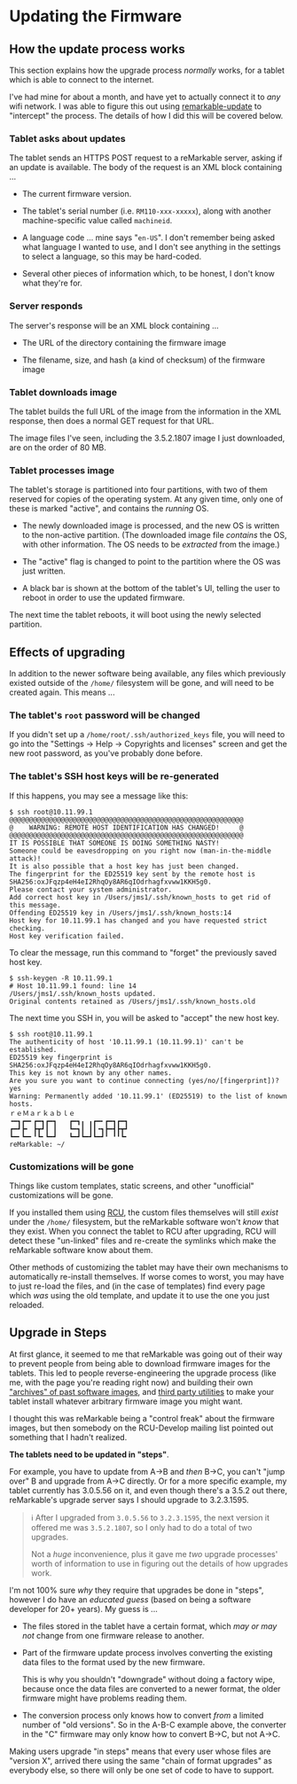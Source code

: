 # Updating the Firmware

## How the update process works

This section explains how the upgrade process *normally* works, for a tablet which is able to connect to the internet.

I've had mine for about a month, and have yet to actually connect it to *any* wifi network. I was able to figure this out using [remarkable-update](https://github.com/ddvk/remarkable-update) to "intercept" the process. The details of how I did this will be covered below.

### Tablet asks about updates

The tablet sends an HTTPS POST request to a reMarkable server, asking if an update is available. The body of the request is an XML block containing ...

* The current firmware version.

* The tablet's serial number (i.e. `RM110-xxx-xxxxx`), along with another machine-specific value called `machineid`.

* A language code ... mine says "`en-US`". I don't remember being asked what language I wanted to use, and I don't see anything in the settings to select a language, so this may be hard-coded.

* Several other pieces of information which, to be honest, I don't know what they're for.

### Server responds

The server's response will be an XML block containing ...

* The URL of the directory containing the firmware image

* The filename, size, and hash (a kind of checksum) of the firmware image

### Tablet downloads image

The tablet builds the full URL of the image from the information in the XML response, then does a normal GET request for that URL.

The image files I've seen, including the 3.5.2.1807 image I just downloaded, are on the order of 80 MB.

### Tablet processes image

The tablet's storage is partitioned into four partitions, with two of them reserved for copies of the operating system. At any given time, only one of these is marked "active", and contains the *running* OS.

* The newly downloaded image is processed, and the new OS is written to the non-active partition. (The downloaded image file *contains* the OS, with other information. The OS needs to be *extracted* from the image.)

* The "active" flag is changed to point to the partition where the OS was just written.

* A black bar is shown at the bottom of the tablet's UI, telling the user to reboot in order to use the updated firmware.

The next time the tablet reboots, it will boot using the newly selected partition.

## Effects of upgrading

In addition to the newer software being available, any files which previously existed outside of the `/home/` filesystem will be gone, and will need to be created again. This means ...

### The tablet's `root` password will be changed

If you didn't set up a `/home/root/.ssh/authorized_keys` file, you will need to go into the "Settings &#x2192; Help &#x2192; Copyrights and licenses" screen and get the new root password, as you've probably done before.

### The tablet's SSH host keys will be re-generated

If this happens, you may see a message like this:

```
$ ssh root@10.11.99.1
@@@@@@@@@@@@@@@@@@@@@@@@@@@@@@@@@@@@@@@@@@@@@@@@@@@@@@@@@@@
@    WARNING: REMOTE HOST IDENTIFICATION HAS CHANGED!     @
@@@@@@@@@@@@@@@@@@@@@@@@@@@@@@@@@@@@@@@@@@@@@@@@@@@@@@@@@@@
IT IS POSSIBLE THAT SOMEONE IS DOING SOMETHING NASTY!
Someone could be eavesdropping on you right now (man-in-the-middle attack)!
It is also possible that a host key has just been changed.
The fingerprint for the ED25519 key sent by the remote host is
SHA256:oxJFqzp4eH4eI2RhqOy8AR6qIOdrhagfxvww1KKH5g0.
Please contact your system administrator.
Add correct host key in /Users/jms1/.ssh/known_hosts to get rid of this message.
Offending ED25519 key in /Users/jms1/.ssh/known_hosts:14
Host key for 10.11.99.1 has changed and you have requested strict checking.
Host key verification failed.
```

To clear the message, run this command to "forget" the previously saved host key.

```
$ ssh-keygen -R 10.11.99.1
# Host 10.11.99.1 found: line 14
/Users/jms1/.ssh/known_hosts updated.
Original contents retained as /Users/jms1/.ssh/known_hosts.old
```

The next time you SSH in, you will be asked to "accept" the new host key.

```
$ ssh root@10.11.99.1
The authenticity of host '10.11.99.1 (10.11.99.1)' can't be established.
ED25519 key fingerprint is SHA256:oxJFqzp4eH4eI2RhqOy8AR6qIOdrhagfxvww1KKH5g0.
This key is not known by any other names.
Are you sure you want to continue connecting (yes/no/[fingerprint])? yes
Warning: Permanently added '10.11.99.1' (ED25519) to the list of known hosts.
ｒｅＭａｒｋａｂｌｅ
╺━┓┏━╸┏━┓┏━┓   ┏━┓╻ ╻┏━╸┏━┓┏━┓
┏━┛┣╸ ┣┳┛┃ ┃   ┗━┓┃ ┃┃╺┓┣━┫┣┳┛
┗━╸┗━╸╹┗╸┗━┛   ┗━┛┗━┛┗━┛╹ ╹╹┗╸
reMarkable: ~/
```

### Customizations will be gone

Things like custom templates, static screens, and other "unofficial" customizations will be gone.

If you installed them using [RCU](http://www.davisr.me/projects/rcu/), the custom files themselves will still *exist* under the `/home/` filesystem, but the reMarkable software won't *know* that they exist. When you connect the tablet to RCU after upgrading, RCU will detect these "un-linked" files and re-create the symlinks which make the reMarkable software know about them.

Other methods of customizing the tablet may have their own mechanisms to automatically re-install themselves. If worse comes to worst, you may have to just re-load the files, and (in the case of templates) find every page which *was* using the old template, and update it to use the one you just reloaded.

## Upgrade in Steps

At first glance, it seemed to me that reMarkable was going out of their way to prevent people from being able to download firmware images for the tablets. This led to people reverse-engineering the upgrade process (like me, with the page you're reading right now) and building their own ["archives" of past software images](https://archive.org/download/rm110/), and [third party utilities](https://github.com/ddvk/remarkable-update/) to make your tablet install whatever arbitrary firmware image you might want.

I thought this was reMarkable being a "control freak" about the firmware images, but then somebody on the RCU-Develop mailing list pointed out something that I hadn't realized.

**The tablets need to be updated in "steps"**.

For example, you have to update from A&#x2192;B and *then* B&#x2192;C, you can't "jump over" B and upgrade from A&#x2192;C directly. Or for a more specific example, my tablet currently has 3.0.5.56 on it, and even though there's a 3.5.2 out there, reMarkable's upgrade server says I should upgrade to 3.2.3.1595.

> &#x2139;&#xFE0F; After I upgraded from `3.0.5.56` to `3.2.3.1595`, the next version it offered me was `3.5.2.1807`, so I only had to do a total of two upgrades.
>
> Not a *huge* inconvenience, plus it gave me *two* upgrade processes' worth of information to use in figuring out the details of how upgrades work.

I'm not 100% sure *why* they require that upgrades be done in "steps", however I do have an *educated guess* (based on being a software developer for 20+ years). My guess is ...

* The files stored in the tablet have a certain format, which *may or may not* change from one firmware release to another.

* Part of the firmware update process involves converting the existing data files to the format used by the new firmware.

    This is why you shouldn't "downgrade" without doing a factory wipe, because once the data files are converted to a newer format, the older firmware might have problems reading them.

* The conversion process only knows how to convert *from* a limited number of "old versions". So in the A-B-C example above, the converter in the "C" firmware may only know how to convert B&#x2192;C, but not A&#x2192;C.

Making users upgrade "in steps" means that every user whose files are "version X", arrived there using the same "chain of format upgrades" as everybody else, so there will only be one set of code to have to support.
